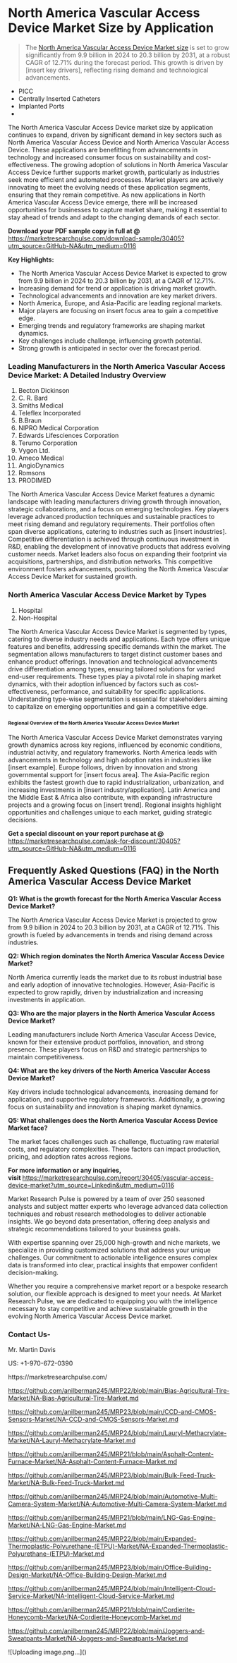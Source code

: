 <h1>North America Vascular Access Device Market&nbsp;Size by Application</h1><blockquote><p>The <a href="https://marketresearchpulse.com/download-sample/30405?utm_source=GitHub-NA&amp;utm_medium=0116">North America Vascular Access Device Market size</a> is set to grow significantly from 9.9 billion in 2024 to 20.3 billion by 2031, at a robust CAGR of 12.71% during the forecast period. This growth is driven by [insert key drivers], reflecting rising demand and technological advancements.</p></blockquote><ul><li>PICC <li> Centrally Inserted Catheters <li> Implanted Ports <li> </li></ul><p>The North America Vascular Access Device market size by application continues to expand, driven by significant demand in key sectors such as North America Vascular Access Device and North America Vascular Access Device. These applications are benefitting from advancements in technology and increased consumer focus on sustainability and cost-effectiveness. The growing adoption of solutions in North America Vascular Access Device further supports market growth, particularly as industries seek more efficient and automated processes. Market players are actively innovating to meet the evolving needs of these application segments, ensuring that they remain competitive. As new applications in North America Vascular Access Device emerge, there will be increased opportunities for businesses to capture market share, making it essential to stay ahead of trends and adapt to the changing demands of each sector.</p><p><strong>Download your PDF sample copy in full at @ </strong><a href="https://marketresearchpulse.com/download-sample/30405?utm_source=GitHub-NA&amp;utm_medium=0116">https://marketresearchpulse.com/download-sample/30405?utm_source=GitHub-NA&amp;utm_medium=0116</a></p><p><strong>Key Highlights: </strong></p><ul><li>The North America Vascular Access Device Market is expected to grow from 9.9 billion in 2024 to 20.3 billion by 2031, at a CAGR of 12.71%.</li><li>Increasing demand for trend or application is driving market growth.</li><li>Technological advancements and innovation are key market drivers.</li><li>North America, Europe, and Asia-Pacific are leading regional markets.</li><li>Major players are focusing on insert focus area to gain a competitive edge.</li><li>Emerging trends and regulatory frameworks are shaping market dynamics.</li><li>Key challenges include challenge, influencing growth potential.</li><li>Strong growth is anticipated in sector over the forecast period.</li></ul><h3>Leading Manufacturers in the North America Vascular Access Device Market: A Detailed Industry Overview</h3><ol><li>Becton Dickinson</li><li>C. R. Bard</li><li>Smiths Medical</li><li>Teleflex Incorporated</li><li>B.Braun</li><li>NIPRO Medical Corporation</li><li>Edwards Lifesciences Corporation</li><li>Terumo Corporation</li><li>Vygon Ltd.</li><li>Ameco Medical</li><li>AngioDynamics</li><li>Romsons</li><li>PRODIMED</li></ol><div class="flex max-w-full flex-col flex-grow"><div class="min-h-8 text-message flex w-full flex-col items-end gap-2 whitespace-normal break-words [.text-message+&amp;]:mt-5" dir="auto" data-message-author-role="assistant" data-message-id="fd8432e4-4910-450d-b182-61b7bfb0a01f" data-message-model-slug="gpt-4o"><div class="flex w-full flex-col gap-1 empty:hidden first:pt-[3px]"><div class="markdown prose w-full break-words dark:prose-invert light"><p>The North America Vascular Access Device Market features a dynamic landscape with leading manufacturers driving growth through innovation, strategic collaborations, and a focus on emerging technologies. Key players leverage advanced production techniques and sustainable practices to meet rising demand and regulatory requirements. Their portfolios often span diverse applications, catering to industries such as [insert industries]. Competitive differentiation is achieved through continuous investment in R&amp;D, enabling the development of innovative products that address evolving customer needs. Market leaders also focus on expanding their footprint via acquisitions, partnerships, and distribution networks. This competitive environment fosters advancements, positioning the North America Vascular Access Device Market for sustained growth.</p></div></div></div></div><h3>North America Vascular Access Device Market by Types</h3><ol><li>Hospital <li> Non-Hospital</li></ol><div class="flex max-w-full flex-col flex-grow"><div class="min-h-8 text-message flex w-full flex-col items-end gap-2 whitespace-normal break-words [.text-message+&amp;]:mt-5" dir="auto" data-message-author-role="assistant" data-message-id="084470be-0bb7-4664-bddf-5156b4f41249" data-message-model-slug="gpt-4o-mini"><div class="flex w-full flex-col gap-1 empty:hidden first:pt-[3px]"><div class="markdown prose w-full break-words dark:prose-invert light"><p>The North America Vascular Access Device Market is segmented by types, catering to diverse industry needs and applications. Each type offers unique features and benefits, addressing specific demands within the market. The segmentation allows manufacturers to target distinct customer bases and enhance product offerings. Innovation and technological advancements drive differentiation among types, ensuring tailored solutions for varied end-user requirements. These types play a pivotal role in shaping market dynamics, with their adoption influenced by factors such as cost-effectiveness, performance, and suitability for specific applications. Understanding type-wise segmentation is essential for stakeholders aiming to capitalize on emerging opportunities and gain a competitive edge.</p></div></div></div></div><h3><span style="font-size: 11px;">Regional Overview of the North America Vascular Access Device Market</span></h3><div class="flex max-w-full flex-col flex-grow"><div class="min-h-8 text-message flex w-full flex-col items-end gap-2 whitespace-normal break-words [.text-message+&amp;]:mt-5" dir="auto" data-message-author-role="assistant" data-message-id="e9038762-ce64-4e30-91c9-9bd413514231" data-message-model-slug="gpt-4o-mini"><div class="flex w-full flex-col gap-1 empty:hidden first:pt-[3px]"><div class="markdown prose w-full break-words dark:prose-invert light"><p>The North America Vascular Access Device Market demonstrates varying growth dynamics across key regions, influenced by economic conditions, industrial activity, and regulatory frameworks. North America leads with advancements in technology and high adoption rates in industries like [insert example]. Europe follows, driven by innovation and strong governmental support for [insert focus area]. The Asia-Pacific region exhibits the fastest growth due to rapid industrialization, urbanization, and increasing investments in [insert industry/application]. Latin America and the Middle East &amp; Africa also contribute, with expanding infrastructure projects and a growing focus on [insert trend]. Regional insights highlight opportunities and challenges unique to each market, guiding strategic decisions.</p></div></div></div></div><p><strong>Get a special discount on your report purchase at @ </strong><a href="https://marketresearchpulse.com/ask-for-discount/30405?utm_source=GitHub-NA&amp;utm_medium=0116">https://marketresearchpulse.com/ask-for-discount/30405?utm_source=GitHub-NA&amp;utm_medium=0116</a></p><h2>Frequently Asked Questions (FAQ) in the North America Vascular Access Device Market</h2><p><strong>Q1: What is the growth forecast for the North America Vascular Access Device Market?</strong></p><p>The North America Vascular Access Device Market is projected to grow from 9.9 billion in 2024 to 20.3 billion by 2031, at a CAGR of 12.71%. This growth is fueled by advancements in trends and rising demand across industries.</p><p><strong>Q2: Which region dominates the North America Vascular Access Device Market?</strong></p><p>North America currently leads the market due to its robust industrial base and early adoption of innovative technologies. However, Asia-Pacific is expected to grow rapidly, driven by industrialization and increasing investments in application.</p><p><strong>Q3: Who are the major players in the North America Vascular Access Device Market?</strong></p><p>Leading manufacturers include North America Vascular Access Device, known for their extensive product portfolios, innovation, and strong presence. These players focus on R&amp;D and strategic partnerships to maintain competitiveness.</p><p><strong>Q4: What are the key drivers of the North America Vascular Access Device Market?</strong></p><p>Key drivers include technological advancements, increasing demand for application, and supportive regulatory frameworks. Additionally, a growing focus on sustainability and innovation is shaping market dynamics.</p><p><strong>Q5: What challenges does the North America Vascular Access Device Market face?</strong></p><p>The market faces challenges such as challenge, fluctuating raw material costs, and regulatory complexities. These factors can impact production, pricing, and adoption rates across regions.</p><p><strong>For more information or any inquiries, visit&nbsp;</strong><a href="https://marketresearchpulse.com/report/30405/vascular-access-device-market?utm_source=Linkedin&utm_medium=0116">https://marketresearchpulse.com/report/30405/vascular-access-device-market?utm_source=Linkedin&utm_medium=0116</a></p><p>Market Research Pulse is powered by a team of over 250 seasoned analysts and subject matter experts who leverage advanced data collection techniques and robust research methodologies to deliver actionable insights. We go beyond data presentation, offering deep analysis and strategic recommendations tailored to your business goals.</p><p>With expertise spanning over 25,000 high-growth and niche markets, we specialize in providing customized solutions that address your unique challenges. Our commitment to actionable intelligence ensures complex data is transformed into clear, practical insights that empower confident decision-making.</p><p>Whether you require a comprehensive market report or a bespoke research solution, our flexible approach is designed to meet your needs. At Market Research Pulse, we are dedicated to equipping you with the intelligence necessary to stay competitive and achieve sustainable growth in the evolving North America Vascular Access Device market.</p><h3><strong>Contact Us-</strong></h3><p>Mr. Martin Davis</p><p>US: +1-970-672-0390</p><p>https://marketresearchpulse.com/</p><p><a href="https://github.com/anilberman245/MRP22/blob/main/Bias-Agricultural-Tire-Market/NA-Bias-Agricultural-Tire-Market.md">https://github.com/anilberman245/MRP22/blob/main/Bias-Agricultural-Tire-Market/NA-Bias-Agricultural-Tire-Market.md</a></p><p><a href="https://github.com/anilberman245/MRP23/blob/main/CCD-and-CMOS-Sensors-Market/NA-CCD-and-CMOS-Sensors-Market.md">https://github.com/anilberman245/MRP23/blob/main/CCD-and-CMOS-Sensors-Market/NA-CCD-and-CMOS-Sensors-Market.md</a></p><p><a href="https://github.com/anilberman245/MRP24/blob/main/Lauryl-Methacrylate-Market/NA-Lauryl-Methacrylate-Market.md">https://github.com/anilberman245/MRP24/blob/main/Lauryl-Methacrylate-Market/NA-Lauryl-Methacrylate-Market.md</a></p><p><a href="https://github.com/anilberman245/MRP21/blob/main/Asphalt-Content-Furnace-Market/NA-Asphalt-Content-Furnace-Market.md">https://github.com/anilberman245/MRP21/blob/main/Asphalt-Content-Furnace-Market/NA-Asphalt-Content-Furnace-Market.md</a></p><p><a href="https://github.com/anilberman245/MRP23/blob/main/Bulk-Feed-Truck-Market/NA-Bulk-Feed-Truck-Market.md">https://github.com/anilberman245/MRP23/blob/main/Bulk-Feed-Truck-Market/NA-Bulk-Feed-Truck-Market.md</a></p><p><a href="https://github.com/anilberman245/MRP24/blob/main/Automotive-Multi-Camera-System-Market/NA-Automotive-Multi-Camera-System-Market.md">https://github.com/anilberman245/MRP24/blob/main/Automotive-Multi-Camera-System-Market/NA-Automotive-Multi-Camera-System-Market.md</a></p><p><a href="https://github.com/anilberman245/MRP21/blob/main/LNG-Gas-Engine-Market/NA-LNG-Gas-Engine-Market.md">https://github.com/anilberman245/MRP21/blob/main/LNG-Gas-Engine-Market/NA-LNG-Gas-Engine-Market.md</a></p><p><a href="https://github.com/anilberman245/MRP22/blob/main/Expanded-Thermoplastic-Polyurethane-(ETPU)-Market/NA-Expanded-Thermoplastic-Polyurethane-(ETPU)-Market.md">https://github.com/anilberman245/MRP22/blob/main/Expanded-Thermoplastic-Polyurethane-(ETPU)-Market/NA-Expanded-Thermoplastic-Polyurethane-(ETPU)-Market.md</a></p><p><a href="https://github.com/anilberman245/MRP23/blob/main/Office-Building-Design-Market/NA-Office-Building-Design-Market.md">https://github.com/anilberman245/MRP23/blob/main/Office-Building-Design-Market/NA-Office-Building-Design-Market.md</a></p><p><a href="https://github.com/anilberman245/MRP24/blob/main/Intelligent-Cloud-Service-Market/NA-Intelligent-Cloud-Service-Market.md">https://github.com/anilberman245/MRP24/blob/main/Intelligent-Cloud-Service-Market/NA-Intelligent-Cloud-Service-Market.md</a></p><p><a href="https://github.com/anilberman245/MRP21/blob/main/Cordierite-Honeycomb-Market/NA-Cordierite-Honeycomb-Market.md">https://github.com/anilberman245/MRP21/blob/main/Cordierite-Honeycomb-Market/NA-Cordierite-Honeycomb-Market.md</a></p><p><a href="https://github.com/anilberman245/MRP22/blob/main/Joggers-and-Sweatpants-Market/NA-Joggers-and-Sweatpants-Market.md">https://github.com/anilberman245/MRP22/blob/main/Joggers-and-Sweatpants-Market/NA-Joggers-and-Sweatpants-Market.md</a></p>
![Uploading image.png…]()
